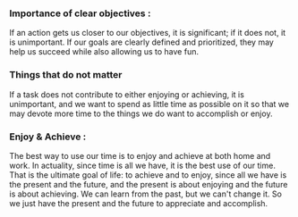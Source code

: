 ### Importance of clear objectives : 

If an action gets us closer to our objectives, it is significant; if it does not, it is unimportant. If our goals are clearly defined and prioritized, they may help us succeed while also allowing us to have fun.

### Things that do not matter

If a task does not contribute to either enjoying or achieving, it is unimportant, and we want to spend as little time as possible on it so that we may devote more time to the things we do want to accomplish or enjoy.

### Enjoy & Achieve : 

The best way to use our time is to enjoy and achieve at both home and work. In actuality, since time is all we have, it is the best use of our time. That is the ultimate goal of life: to achieve and to enjoy, since all we have is the present and the future, and the present is about enjoying and the future is about achieving. We can learn from the past, but we can't change it. So we just have the present and the future to appreciate and accomplish.
